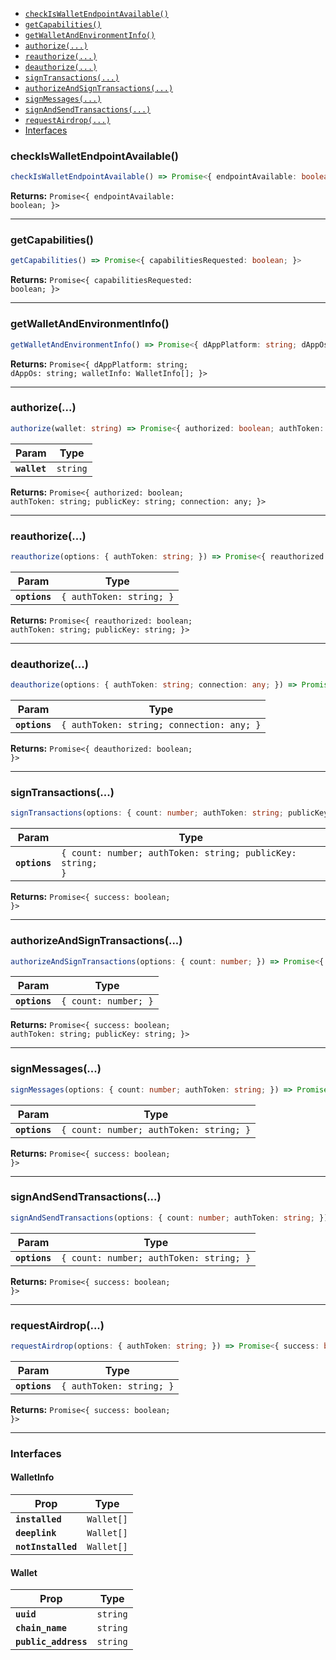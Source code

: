<docgen-index>

* [`checkIsWalletEndpointAvailable()`](#checkiswalletendpointavailable)
* [`getCapabilities()`](#getcapabilities)
* [`getWalletAndEnvironmentInfo()`](#getwalletandenvironmentinfo)
* [`authorize(...)`](#authorize)
* [`reauthorize(...)`](#reauthorize)
* [`deauthorize(...)`](#deauthorize)
* [`signTransactions(...)`](#signtransactions)
* [`authorizeAndSignTransactions(...)`](#authorizeandsigntransactions)
* [`signMessages(...)`](#signmessages)
* [`signAndSendTransactions(...)`](#signandsendtransactions)
* [`requestAirdrop(...)`](#requestairdrop)
* [Interfaces](#interfaces)

</docgen-index>

<docgen-api>
<!--Update the source file JSDoc comments and rerun docgen to update the docs below-->

### checkIsWalletEndpointAvailable()

```typescript
checkIsWalletEndpointAvailable() => Promise<{ endpointAvailable: boolean; }>
```

**Returns:** <code>Promise&lt;{ endpointAvailable: boolean; }&gt;</code>

--------------------


### getCapabilities()

```typescript
getCapabilities() => Promise<{ capabilitiesRequested: boolean; }>
```

**Returns:** <code>Promise&lt;{ capabilitiesRequested: boolean; }&gt;</code>

--------------------


### getWalletAndEnvironmentInfo()

```typescript
getWalletAndEnvironmentInfo() => Promise<{ dAppPlatform: string; dAppOs: string; walletInfo: WalletInfo[]; }>
```

**Returns:** <code>Promise&lt;{ dAppPlatform: string; dAppOs: string; walletInfo: WalletInfo[]; }&gt;</code>

--------------------


### authorize(...)

```typescript
authorize(wallet: string) => Promise<{ authorized: boolean; authToken: string; publicKey: string; connection: any; }>
```

| Param        | Type                |
| ------------ | ------------------- |
| **`wallet`** | <code>string</code> |

**Returns:** <code>Promise&lt;{ authorized: boolean; authToken: string; publicKey: string; connection: any; }&gt;</code>

--------------------


### reauthorize(...)

```typescript
reauthorize(options: { authToken: string; }) => Promise<{ reauthorized: boolean; authToken: string; publicKey: string; }>
```

| Param         | Type                                |
| ------------- | ----------------------------------- |
| **`options`** | <code>{ authToken: string; }</code> |

**Returns:** <code>Promise&lt;{ reauthorized: boolean; authToken: string; publicKey: string; }&gt;</code>

--------------------


### deauthorize(...)

```typescript
deauthorize(options: { authToken: string; connection: any; }) => Promise<{ deauthorized: boolean; }>
```

| Param         | Type                                                 |
| ------------- | ---------------------------------------------------- |
| **`options`** | <code>{ authToken: string; connection: any; }</code> |

**Returns:** <code>Promise&lt;{ deauthorized: boolean; }&gt;</code>

--------------------


### signTransactions(...)

```typescript
signTransactions(options: { count: number; authToken: string; publicKey: string; }) => Promise<{ success: boolean; }>
```

| Param         | Type                                                                  |
| ------------- | --------------------------------------------------------------------- |
| **`options`** | <code>{ count: number; authToken: string; publicKey: string; }</code> |

**Returns:** <code>Promise&lt;{ success: boolean; }&gt;</code>

--------------------


### authorizeAndSignTransactions(...)

```typescript
authorizeAndSignTransactions(options: { count: number; }) => Promise<{ success: boolean; authToken: string; publicKey: string; }>
```

| Param         | Type                            |
| ------------- | ------------------------------- |
| **`options`** | <code>{ count: number; }</code> |

**Returns:** <code>Promise&lt;{ success: boolean; authToken: string; publicKey: string; }&gt;</code>

--------------------


### signMessages(...)

```typescript
signMessages(options: { count: number; authToken: string; }) => Promise<{ success: boolean; }>
```

| Param         | Type                                               |
| ------------- | -------------------------------------------------- |
| **`options`** | <code>{ count: number; authToken: string; }</code> |

**Returns:** <code>Promise&lt;{ success: boolean; }&gt;</code>

--------------------


### signAndSendTransactions(...)

```typescript
signAndSendTransactions(options: { count: number; authToken: string; }) => Promise<{ success: boolean; }>
```

| Param         | Type                                               |
| ------------- | -------------------------------------------------- |
| **`options`** | <code>{ count: number; authToken: string; }</code> |

**Returns:** <code>Promise&lt;{ success: boolean; }&gt;</code>

--------------------


### requestAirdrop(...)

```typescript
requestAirdrop(options: { authToken: string; }) => Promise<{ success: boolean; }>
```

| Param         | Type                                |
| ------------- | ----------------------------------- |
| **`options`** | <code>{ authToken: string; }</code> |

**Returns:** <code>Promise&lt;{ success: boolean; }&gt;</code>

--------------------


### Interfaces


#### WalletInfo

| Prop               | Type                  |
| ------------------ | --------------------- |
| **`installed`**    | <code>Wallet[]</code> |
| **`deeplink`**     | <code>Wallet[]</code> |
| **`notInstalled`** | <code>Wallet[]</code> |


#### Wallet

| Prop                 | Type                |
| -------------------- | ------------------- |
| **`uuid`**           | <code>string</code> |
| **`chain_name`**     | <code>string</code> |
| **`public_address`** | <code>string</code> |

</docgen-api>